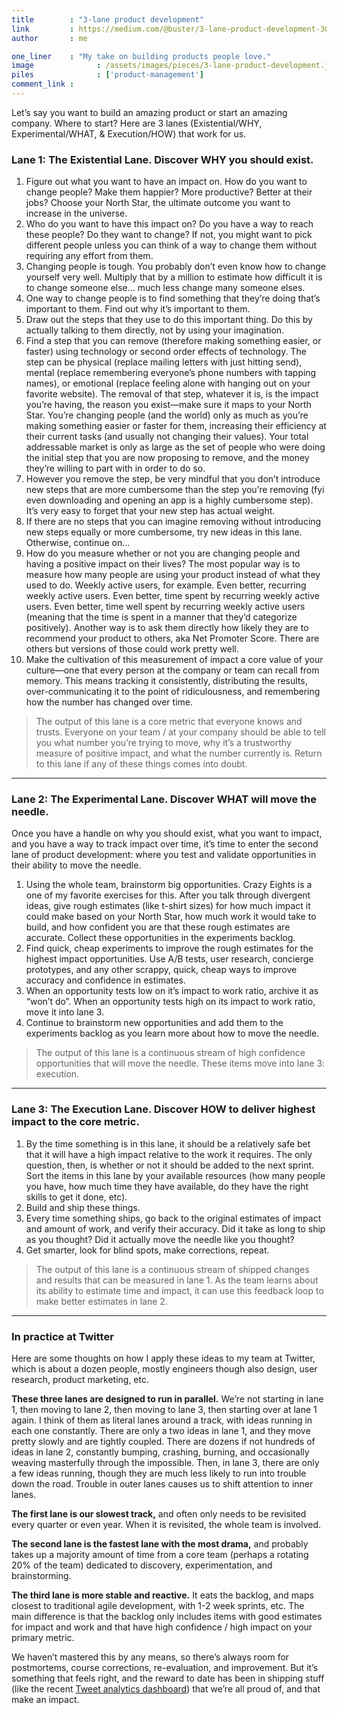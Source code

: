 ```yaml
---
title        : "3-lane product development"
link         : https://medium.com/@buster/3-lane-product-development-30d64d376cd0
author       : me

one_liner    : "My take on building products people love."
image			   : /assets/images/pieces/3-lane-product-development.jpg
piles			   : ['product-management']
comment_link : 
---
```


Let’s say you want to build an amazing product or start an amazing company. Where to start? Here are 3 lanes (Existential/WHY, Experimental/WHAT, & Execution/HOW) that work for us.

### Lane 1: The Existential Lane. Discover WHY you should exist.

1. Figure out what you want to have an impact on. How do you want to change people? Make them happier? More productive? Better at their jobs? Choose your North Star, the ultimate outcome you want to increase in the universe.
2. Who do you want to have this impact on? Do you have a way to reach these people? Do they want to change? If not, you might want to pick different people unless you can think of a way to change them without requiring any effort from them.
3. Changing people is tough. You probably don’t even know how to change yourself very well. Multiply that by a million to estimate how difficult it is to change someone else… much less change many someone elses.
4. One way to change people is to find something that they’re doing that’s important to them. Find out why it’s important to them.
5. Draw out the steps that they use to do this important thing. Do this by actually talking to them directly, not by using your imagination.
6. Find a step that you can remove (therefore making something easier, or faster) using technology or second order effects of technology. The step can be physical (replace mailing letters with just hitting send), mental (replace remembering everyone’s phone numbers with tapping names), or emotional (replace feeling alone with hanging out on your favorite website). The removal of that step, whatever it is, is the impact you’re having, the reason you exist—make sure it maps to your North Star. You’re changing people (and the world) only as much as you’re making something easier or faster for them, increasing their efficiency at their current tasks (and usually not changing their values). Your total addressable market is only as large as the set of people who were doing the initial step that you are now proposing to remove, and the money they’re willing to part with in order to do so.
7. However you remove the step, be very mindful that you don’t introduce new steps that are more cumbersome than the step you’re removing (fyi even downloading and opening an app is a highly cumbersome step). It’s very easy to forget that your new step has actual weight.
8. If there are no steps that you can imagine removing without introducing new steps equally or more cumbersome, try new ideas in this lane. Otherwise, continue on…
9. How do you measure whether or not you are changing people and having a positive impact on their lives? The most popular way is to measure how many people are using your product instead of what they used to do. Weekly active users, for example. Even better, recurring weekly active users. Even better, time spent by recurring weekly active users. Even better, time well spent by recurring weekly active users (meaning that the time is spent in a manner that they’d categorize positively). Another way is to ask them directly how likely they are to recommend your product to others, aka Net Promoter Score. There are others but versions of those could work pretty well.
10. Make the cultivation of this measurement of impact a core value of your culture—one that every person at the company or team can recall from memory. This means tracking it consistently, distributing the results, over-communicating it to the point of ridiculousness, and remembering how the number has changed over time.

> The output of this lane is a core metric that everyone knows and trusts. Everyone on your team / at your company should be able to tell you what number you’re trying to move, why it’s a trustworthy measure of positive impact, and what the number currently is. Return to this lane if any of these things comes into doubt.

----

### Lane 2: The Experimental Lane. Discover WHAT will move the needle.

Once you have a handle on why you should exist, what you want to impact, and you have a way to track impact over time, it’s time to enter the second lane of product development: where you test and validate opportunities in their ability to move the needle.

1. Using the whole team, brainstorm big opportunities. Crazy Eights is a one of my favorite exercises for this. After you talk through divergent ideas, give rough estimates (like t-shirt sizes) for how much impact it could make based on your North Star, how much work it would take to build, and how confident you are that these rough estimates are accurate. Collect these opportunities in the experiments backlog.
2. Find quick, cheap experiments to improve the rough estimates for the highest impact opportunities. Use A/B tests, user research, concierge prototypes, and any other scrappy, quick, cheap ways to improve accuracy and confidence in estimates.
3. When an opportunity tests low on it’s impact to work ratio, archive it as “won’t do”. When an opportunity tests high on its impact to work ratio, move it into lane 3.
4. Continue to brainstorm new opportunities and add them to the experiments backlog as you learn more about how to move the needle.

> The output of this lane is a continuous stream of high confidence opportunities that will move the needle. These items move into lane 3: execution.

----

### Lane 3: The Execution Lane. Discover HOW to deliver highest impact to the core metric.

1. By the time something is in this lane, it should be a relatively safe bet that it will have a high impact relative to the work it requires. The only question, then, is whether or not it should be added to the next sprint. Sort the items in this lane by your available resources (how many people you have, how much time they have available, do they have the right skills to get it done, etc).
2. Build and ship these things.
3. Every time something ships, go back to the original estimates of impact and amount of work, and verify their accuracy. Did it take as long to ship as you thought? Did it actually move the needle like you thought?
4. Get smarter, look for blind spots, make corrections, repeat.

> The output of this lane is a continuous stream of shipped changes and results that can be measured in lane 1. As the team learns about its ability to estimate time and impact, it can use this feedback loop to make better estimates in lane 2.

----

### In practice at Twitter

Here are some thoughts on how I apply these ideas to my team at Twitter, which is about a dozen people, mostly engineers though also design, user research, product marketing, etc.

**These three lanes are designed to run in parallel.** We’re not starting in lane 1, then moving to lane 2, then moving to lane 3, then starting over at lane 1 again. I think of them as literal lanes around a track, with ideas running in each one constantly. There are only a two ideas in lane 1, and they move pretty slowly and are tightly coupled. There are dozens if not hundreds of ideas in lane 2, constantly bumping, crashing, burning, and occasionally weaving masterfully through the impossible. Then, in lane 3, there are only a few ideas running, though they are much less likely to run into trouble down the road. Trouble in outer lanes causes us to shift attention to inner lanes.

**The first lane is our slowest track,** and often only needs to be revisited every quarter or even year. When it is revisited, the whole team is involved.

**The second lane is the fastest lane with the most drama,** and probably takes up a majority amount of time from a core team (perhaps a rotating 20% of the team) dedicated to discovery, experimentation, and brainstorming.

**The third lane is more stable and reactive.** It eats the backlog, and maps closest to traditional agile development, with 1-2 week sprints, etc. The main difference is that the backlog only includes items with good estimates for impact and work and that have high confidence / high impact on your primary metric.

We haven’t mastered this by any means, so there’s always room for postmortems, course corrections, re-evaluation, and improvement. But it’s something that feels right, and the reward to date has been in shipping stuff (like the recent [Tweet analytics dashboard](http://analytics.twitter.com/user/*/tweets)) that we’re all proud of, and that make an impact.
